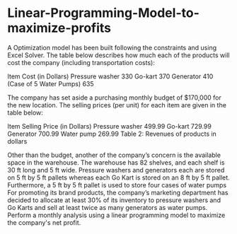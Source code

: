 # Linear-Programming-Model-to-maximize-profits

A Optimization model has been built following the constraints and using Excel Solver.
 The table below describes how much each of the products will 
cost the company (including transportation costs): 
 
Item Cost (in Dollars) 
Pressure washer 330 
Go-kart 370 
Generator 410 
(Case of 5 Water Pumps) 635 

 
 
The company has set aside a purchasing monthly budget of $170,000 for the new location. The selling 
prices (per unit) for each item are given in the table below:           
 
Item Selling Price (in Dollars) 
Pressure washer 499.99 
Go-kart 729.99 
Generator 700.99 
Water pump 269.99 
Table 2: Revenues of products in dollars 
 
Other than the budget, another of the company’s concern is the available space in the warehouse. The 
warehouse has 82 shelves, and each shelf is 30 ft long and 5 ft wide. Pressure washers and generators 
each are stored on 5 ft by 5 ft pallets whereas each Go Kart is stored on an 8 ft by 5 ft pallet. 
Furthermore, a 5 ft by 5 ft pallet is used to store four cases of water pumps 
For promoting its brand products, the company’s marketing department has decided to allocate at least 
30% of its inventory to pressure washers and Go Karts and sell at least twice as many generators as 
water pumps. 
Perform a monthly analysis using a linear programming model to maximize the company's net profit.  
